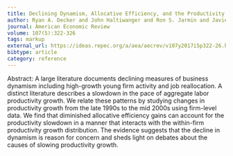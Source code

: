 ```yaml
---
title: Declining Dynamism, Allocative Efficiency, and the Productivity Slowdown
author: Ryan A. Decker and John Haltiwanger and Ron S. Jarmin and Javier Miranda
journal: American Economic Review
volume: 107(5):322-326
tags: markup
external_url: https://ideas.repec.org/a/aea/aecrev/v107y2017i5p322-26.html
bibtype: article
category: reference
---
```

Abstract: A large literature documents declining measures of business dynamism including high-growth young firm activity and job reallocation. A distinct literature describes a slowdown in the pace of aggregate labor productivity growth. We relate these patterns by studying changes in productivity growth from the late 1990s to the mid 2000s using firm-level data. We find that diminished allocative efficiency gains can account for the productivity slowdown in a manner that interacts with the within-firm productivity growth distribution. The evidence suggests that the decline in dynamism is reason for concern and sheds light on debates about the causes of slowing productivity growth.
